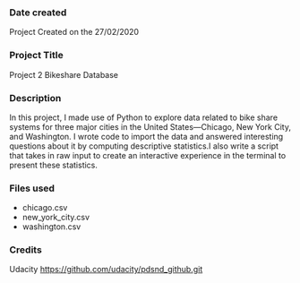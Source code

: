 ### Date created
Project Created on the 27/02/2020

### Project Title
Project 2 Bikeshare Database

### Description
In this project, I made use of Python to explore data related to bike share systems for three major cities in the United States—Chicago, New York City, and Washington. I wrote code to import the data and answered interesting questions about it by computing descriptive statistics.I also write a script that takes in raw input to create an interactive experience in the terminal to present these statistics.

### Files used
- chicago.csv
- new_york_city.csv
- washington.csv

### Credits
Udacity     https://github.com/udacity/pdsnd_github.git 

